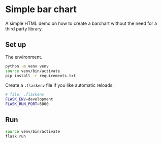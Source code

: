 
# Simple bar chart

A simple HTML demo on how to create a barchart without the need for a 
third party library.

## Set up

The environment.

```sh
python -m venv venv
source venv/bin/activate
pip install -r requirements.txt
```

Create a `.flaskenv` file if you like automatic reloads.

```sh
# file: .flaskenv
FLASK_ENV=development
FLASK_RUN_PORT=5000
``` 

## Run

```sh
source venv/bin/activate
flask run
```
